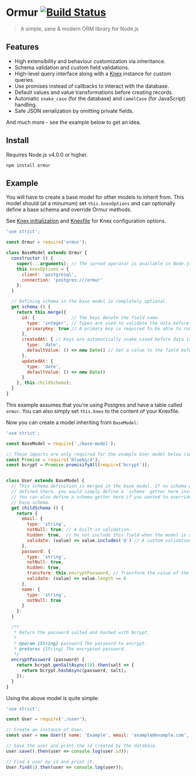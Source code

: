 # Ormur [![Build Status](https://travis-ci.org/hph/ormur.svg?branch=master)](https://travis-ci.org/hph/ormur)

> A simple, sane & modern ORM library for Node.js

## Features

- High extensibility and behaviour customization via inheritance.
- Schema validation and custom field validations.
- High-level query interface along with a [Knex](http://knexjs.org/) instance for custom queries.
- Use promises instead of callbacks to interact with the database.
- Default values and value transformations before creating records.
- Automatic `snake_case` (for the database) and `camelCase` (for JavaScript) handling.
- Safe JSON serialization by omitting private fields.

And much more - see the example below to get an idea.

## Install

Requires Node.js v4.0.0 or higher.

    npm install ormur

## Example

You will have to create a base model for other models to inherit from.
This model should (at a minumum) set `this.knexOptions` and can optionally
define a base schema and override Ormur methods.

See [Knex initialization](http://knexjs.org/#Installation-client)
and [Knexfile](http://knexjs.org/#knexfile) for Knex configuration options.

```javascript
'use strict';

const Ormur = require('ormur');

class BaseModel extends Ormur {
  constructor () {
    super(...arguments); // The spread operator is available in Node.js v5.0.0+.
    this.knexOptions = {
      client: 'postgresql',
      connection: 'postgres:///ormur'
    };
  }

  // Defining schema in the base model is completely optional.
  get schema () {
    return this.merge({
      id: {              // The keys denote the field name.
        type: 'integer', // Types are used to validate the data before saving.
        primaryKey: true // A primary key is required to be able to run queries.
      },
      createdAt: { // Keys are automatically snake_cased before data is persisted.
        type: 'date',
        defaultValue: () => new Date() // Set a value to the field before saving.
      },
      updatedAt: {
        type: 'date',
        defaultValue: () => new Date()
      }
    }, this.childSchema);
  }
}
```

This example assumes that you're using Postgres and have a table called
`ormur`. You can also simply set `this.knex` to the content of your Knexfile.

Now you can create a model inheriting from `BaseModel`:

```javascript
'use strict';

const BaseModel = require('./base-model');

// These imports are only required for the example User model below (see `encryptPassword`).
const Promise = require('bluebird');
const bcrypt = Promise.promisifyAll(require('bcrypt'));


class User extends BaseModel {
  // This schema definition is merged in the base model. If no schema were
  // defined there, you would simply define a `schema` getter here instead.
  // You can also define a schema getter here if you wanted to override the
  // base schema.
  get childSchema () {
    return {
      email: {
        type: 'string',
        notNull: true, // A built-in validation.
        hidden: true,  // Do not include this field when the model is serialized.
        validate: (value) => value.includes('@') // A custom validation.
      },
      password: {
        type: 'string',
        notNull: true,
        hidden: true,
        transform: this.encryptPassword, // Transform the value of the field before saving.
        validate: (value) => value.length >= 6
      },
      name: {
        type: 'string',
        notNull: true
      }
    };
  }

  /**
   * Return the password salted and hashed with bcrypt.
   *
   * @param {String} password The password to encrypt.
   * @returns {String} The encrypted password.
   */
  encryptPassword (password) {
    return bcrypt.genSaltAsync(10).then(salt => {
      return bcrypt.hashAsync(password, salt);
    });
  }
}
```

Using the above model is quite simple:

```javascript
'use strict';

const User = require('./user');

// Create an instance of User.
const user = new User({ name: 'Example', email: 'example@example.com', password: 'password' });

// Save the user and print the id created by the database.
user.save().then(user => console.log(user.id));

// Find a user by id and print it.
User.find(1).then(user => console.log(user));
```
